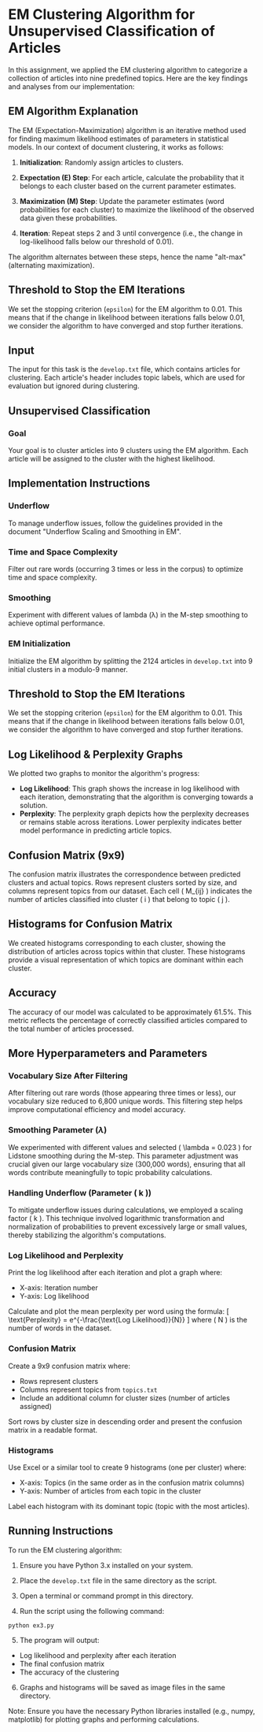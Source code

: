 
# EM Clustering Algorithm for Unsupervised Classification of Articles

In this assignment, we applied the EM clustering algorithm to categorize a collection of articles into nine predefined topics. Here are the key findings and analyses from our implementation:


## EM Algorithm Explanation

The EM (Expectation-Maximization) algorithm is an iterative method used for finding maximum likelihood estimates of parameters in statistical models. In our context of document clustering, it works as follows:

1. **Initialization**: Randomly assign articles to clusters.

2. **Expectation (E) Step**: For each article, calculate the probability that it belongs to each cluster based on the current parameter estimates.

3. **Maximization (M) Step**: Update the parameter estimates (word probabilities for each cluster) to maximize the likelihood of the observed data given these probabilities.

4. **Iteration**: Repeat steps 2 and 3 until convergence (i.e., the change in log-likelihood falls below our threshold of 0.01).

The algorithm alternates between these steps, hence the name "alt-max" (alternating maximization).


## Threshold to Stop the EM Iterations

We set the stopping criterion (`epsilon`) for the EM algorithm to 0.01. This means that if the change in likelihood between iterations falls below 0.01, we consider the algorithm to have converged and stop further iterations.


## Input

The input for this task is the `develop.txt` file, which contains articles for clustering. Each article's header includes topic labels, which are used for evaluation but ignored during clustering.

## Unsupervised Classification

### Goal
Your goal is to cluster articles into 9 clusters using the EM algorithm. Each article will be assigned to the cluster with the highest likelihood.

## Implementation Instructions

### Underflow

To manage underflow issues, follow the guidelines provided in the document "Underflow Scaling and Smoothing in EM".

### Time and Space Complexity

Filter out rare words (occurring 3 times or less in the corpus) to optimize time and space complexity.

### Smoothing

Experiment with different values of lambda (λ) in the M-step smoothing to achieve optimal performance.

### EM Initialization

Initialize the EM algorithm by splitting the 2124 articles in `develop.txt` into 9 initial clusters in a modulo-9 manner.

## Threshold to Stop the EM Iterations

We set the stopping criterion (`epsilon`) for the EM algorithm to 0.01. This means that if the change in likelihood between iterations falls below 0.01, we consider the algorithm to have converged and stop further iterations.

## Log Likelihood & Perplexity Graphs

We plotted two graphs to monitor the algorithm's progress:
- **Log Likelihood**: This graph shows the increase in log likelihood with each iteration, demonstrating that the algorithm is converging towards a solution.
- **Perplexity**: The perplexity graph depicts how the perplexity decreases or remains stable across iterations. Lower perplexity indicates better model performance in predicting article topics.

## Confusion Matrix (9x9)

The confusion matrix illustrates the correspondence between predicted clusters and actual topics. Rows represent clusters sorted by size, and columns represent topics from our dataset. Each cell \( M_{ij} \) indicates the number of articles classified into cluster \( i \) that belong to topic \( j \).

## Histograms for Confusion Matrix

We created histograms corresponding to each cluster, showing the distribution of articles across topics within that cluster. These histograms provide a visual representation of which topics are dominant within each cluster.

## Accuracy

The accuracy of our model was calculated to be approximately 61.5%. This metric reflects the percentage of correctly classified articles compared to the total number of articles processed.


## More Hyperparameters and Parameters

### Vocabulary Size After Filtering

After filtering out rare words (those appearing three times or less), our vocabulary size reduced to 6,800 unique words. This filtering step helps improve computational efficiency and model accuracy.

### Smoothing Parameter ($\lambda$)

We experimented with different values and selected \( \lambda = 0.023 \) for Lidstone smoothing during the M-step. This parameter adjustment was crucial given our large vocabulary size (300,000 words), ensuring that all words contribute meaningfully to topic probability calculations.

### Handling Underflow (Parameter \( k \))

To mitigate underflow issues during calculations, we employed a scaling factor \( k \). This technique involved logarithmic transformation and normalization of probabilities to prevent excessively large or small values, thereby stabilizing the algorithm's computations.
### Log Likelihood and Perplexity

Print the log likelihood after each iteration and plot a graph where:
- X-axis: Iteration number
- Y-axis: Log likelihood

Calculate and plot the mean perplexity per word using the formula:
\[
\text{Perplexity} = e^{-\frac{\text{Log Likelihood}}{N}}
\]
where \( N \) is the number of words in the dataset.

### Confusion Matrix

Create a 9x9 confusion matrix where:
- Rows represent clusters
- Columns represent topics from `topics.txt`
- Include an additional column for cluster sizes (number of articles assigned)

Sort rows by cluster size in descending order and present the confusion matrix in a readable format.

### Histograms

Use Excel or a similar tool to create 9 histograms (one per cluster) where:
- X-axis: Topics (in the same order as in the confusion matrix columns)
- Y-axis: Number of articles from each topic in the cluster

Label each histogram with its dominant topic (topic with the most articles).

## Running Instructions

To run the EM clustering algorithm:

1. Ensure you have Python 3.x installed on your system.

2. Place the `develop.txt` file in the same directory as the script.

3. Open a terminal or command prompt in this directory.

4. Run the script using the following command:
```shell
python ex3.py
```
5. The program will output:
- Log likelihood and perplexity after each iteration
- The final confusion matrix
- The accuracy of the clustering

6. Graphs and histograms will be saved as image files in the same directory.

Note: Ensure you have the necessary Python libraries installed (e.g., numpy, matplotlib) for plotting graphs and performing calculations.



